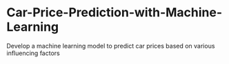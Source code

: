 # Car-Price-Prediction-with-Machine-Learning
Develop a machine learning model to predict car prices based on various influencing factors
